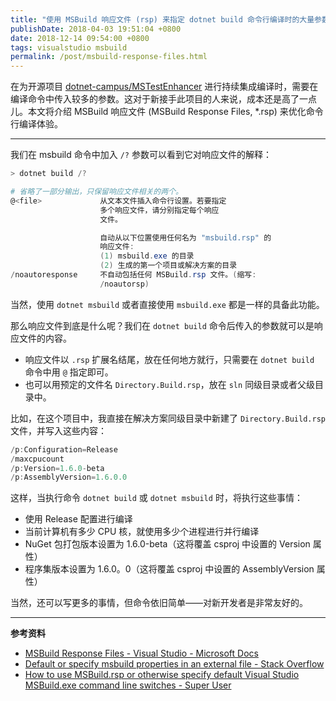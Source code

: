 ```yaml
---
title: "使用 MSBuild 响应文件 (rsp) 来指定 dotnet build 命令行编译时的大量参数"
publishDate: 2018-04-03 19:51:04 +0800
date: 2018-12-14 09:54:00 +0800
tags: visualstudio msbuild
permalink: /post/msbuild-response-files.html
---
```


在为开源项目 [dotnet-campus/MSTestEnhancer](https://github.com/dotnet-campus/MSTestEnhancer/) 进行持续集成编译时，需要在编译命令中传入较多的参数。这对于新接手此项目的人来说，成本还是高了一点儿。本文将介绍 MSBuild 响应文件 (MSBuild Response Files, *.rsp) 来优化命令行编译体验。

---

我们在 msbuild 命令中加入 `/?` 参数可以看到它对响应文件的解释：

```powershell
> dotnet build /?

# 省略了一部分输出，只保留响应文件相关的两个。
@<file>             从文本文件插入命令行设置。若要指定
                    多个响应文件，请分别指定每个响应
                    文件。

                    自动从以下位置使用任何名为 "msbuild.rsp" 的
                    响应文件:
                    (1) msbuild.exe 的目录
                    (2) 生成的第一个项目或解决方案的目录
/noautoresponse     不自动包括任何 MSBuild.rsp 文件。(缩写:
                    /noautorsp)
```

当然，使用 `dotnet msbuild` 或者直接使用 `msbuild.exe` 都是一样的具备此功能。

那么响应文件到底是什么呢？我们在 `dotnet build` 命令后传入的参数就可以是响应文件的内容。

- 响应文件以 `.rsp` 扩展名结尾，放在任何地方就行，只需要在 `dotnet build` 命令中用 `@` 指定即可。
- 也可以用预定的文件名 `Directory.Build.rsp`，放在 `sln` 同级目录或者父级目录中。

比如，在这个项目中，我直接在解决方案同级目录中新建了 `Directory.Build.rsp` 文件，并写入这些内容：

```powershell
/p:Configuration=Release
/maxcpucount
/p:Version=1.6.0-beta
/p:AssemblyVersion=1.6.0.0
```

这样，当执行命令 `dotnet build` 或 `dotnet msbuild` 时，将执行这些事情：

- 使用 Release 配置进行编译
- 当前计算机有多少 CPU 核，就使用多少个进程进行并行编译
- NuGet 包打包版本设置为 1.6.0-beta（这将覆盖 csproj 中设置的 Version 属性）
- 程序集版本设置为 1.6.0。0（这将覆盖 csproj 中设置的 AssemblyVersion 属性）

当然，还可以写更多的事情，但命令依旧简单——对新开发者是非常友好的。

---

**参考资料**

- [MSBuild Response Files - Visual Studio - Microsoft Docs](https://docs.microsoft.com/en-us/visualstudio/msbuild/msbuild-response-files?wt.mc_id=MVP)
- [Default or specify msbuild properties in an external file - Stack Overflow](https://stackoverflow.com/a/20414366/6233938)
- [How to use MSBuild.rsp or otherwise specify default Visual Studio MSBuild.exe command line switches - Super User](https://superuser.com/questions/764631/how-to-use-msbuild-rsp-or-otherwise-specify-default-visual-studio-msbuild-exe-co)

